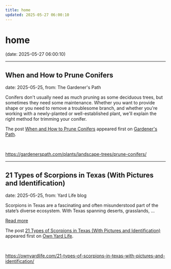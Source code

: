 ```yaml
---
title: home
updated: 2025-05-27 06:00:10
---
```


# home

(date: 2025-05-27 06:00:10)

---

## When and How to Prune Conifers

date: 2025-05-25, from: The Gardener's Path

<p>Conifers don't usually need as much pruning as some deciduous trees, but sometimes they need some maintenance. Whether you want to provide shape or you need to remove a troublesome branch, and whether you're working with a newly-planted or well-established plant, we'll explain the right method for trimming your conifer.</p>
<p>The post <a href="https://gardenerspath.com/plants/landscape-trees/prune-conifers/">When and How to Prune Conifers</a> appeared first on <a href="https://gardenerspath.com">Gardener&#039;s Path</a>.</p>
 

<br> 

<https://gardenerspath.com/plants/landscape-trees/prune-conifers/>

---

## 21 Types of Scorpions in Texas (With Pictures and Identification)

date: 2025-05-25, from: Yard Life blog

<p>Scorpions in Texas are a fascinating and often misunderstood part of the state&#8217;s diverse ecosystem. With Texas spanning deserts, grasslands, ... </p>
<p class="read-more-container"><a title="21 Types of Scorpions in Texas (With Pictures and Identification)" class="read-more button" href="https://ownyardlife.com/21-types-of-scorpions-in-texas-with-pictures-and-identification/#more-28805" aria-label="Read more about 21 Types of Scorpions in Texas (With Pictures and Identification)">Read more</a></p>
<p>The post <a href="https://ownyardlife.com/21-types-of-scorpions-in-texas-with-pictures-and-identification/">21 Types of Scorpions in Texas (With Pictures and Identification)</a> appeared first on <a href="https://ownyardlife.com">Own Yard Life</a>.</p>
 

<br> 

<https://ownyardlife.com/21-types-of-scorpions-in-texas-with-pictures-and-identification/>

